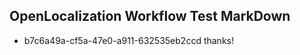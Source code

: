 ## OpenLocalization Workflow Test MarkDown
* b7c6a49a-cf5a-47e0-a911-632535eb2ccd thanks!

<!--HONumber=Aug16_HO3-->


